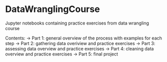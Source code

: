 # DataWranglingCourse
Jupyter notebooks containing practice exercises from data wrangling course

Contents: 
  -> Part 1: general overview of the process with examples for each step
  -> Part 2: gathering data overiview and practice exercises
  -> Part 3: assessing data overview and practice exercises
  -> Part 4: cleaning data overview and practice exercises
  -> Part 5: final project
